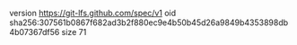 version https://git-lfs.github.com/spec/v1
oid sha256:307561b0867f682ad3b2f880ec9e4b50b45d26a9849b4353898db4b07367df56
size 71
